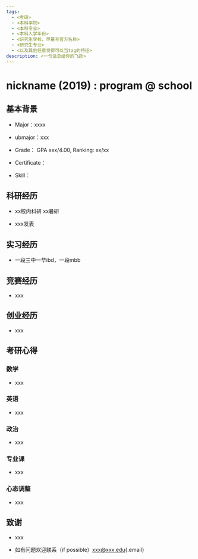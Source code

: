 ```yaml
---
tags:
  - <考研>
  - <本科学院>
  - <本科专业>
  - <本科入学年份>
  - <研究生学校，尽量写官方名称>
  - <研究生专业>
  - <以及其他任意觉得可以当tag的特征>
description: <一句话总结你的飞跃>
---
```


# nickname (2019) : program \@ school

## 基本背景

-   Major：xxxx

-   ubmajor：xxx

-   Grade： GPA xxx/4.00, Ranking: xx/xx

-   Certificate：

-   Skill：

## 科研经历

-   xx校内科研 xx暑研

-   xxx发表

## 实习经历

-   一段三中一华ibd，一段mbb

## 竞赛经历

- xxx

## 创业经历

- xxx

## 考研心得

### 数学

- xxx

### 英语

- xxx

### 政治

- xxx

### 专业课

- xxx

### 心态调整

- xxx

## 致谢

- xxx

- 如有问题欢迎联系（if possible）[xxx\@xxx.edu](mailto:xxx@xxx.edu){.email}
